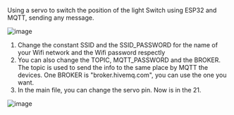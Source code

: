 Using a servo to switch the position of the light Switch using ESP32 and MQTT, sending any message.

![image](https://user-images.githubusercontent.com/71473111/153939004-55c781de-8db7-4739-8c0c-20f3cc4def8f.png)

1) Change the constant SSID and the SSID_PASSWORD for the name of your Wifi network and the Wifi password respectly
2) You can also change the TOPIC, MQTT_PASSWORD and the BROKER. The topic is used to send the info to the same place by MQTT the devices. One BROKER is "broker.hivemq.com", you can use the one you want.
3) In the main file, you can change the servo pin. Now is in the 21.

![image](https://user-images.githubusercontent.com/71473111/153940234-4f96d88e-d966-4c78-ac9d-3ce5df83f9dd.png)
